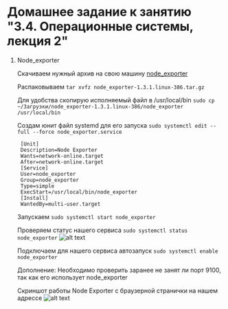 # Домашнее задание к занятию "3.4. Операционные системы, лекция 2"

 1. Node_exporter
 
     Скачиваем нужный архив на свою машину [node_exporter](https://github.com/prometheus/node_exporter/releases) 
     
     Распаковываем `tar xvfz node_exporter-1.3.1.linux-386.tar.gz`
     
     Для удобства скопирую исполняемый файл в /usr/local/bin `sudo cp ~/Загрузки/node_exporter-1.3.1.linux-386/node_exporter /usr/local/bin` 
     
     Создам юнит файл systemd для его запуска `sudo systemctl edit --full --force node_exporter.service`
     ```
      [Unit]
      Description=Node Exporter
      Wants=network-online.target
      After=network-online.target
      [Service]
      User=node_exporter
      Group=node_exporter
      Type=simple
      ExecStart=/usr/local/bin/node_exporter
      [Install]
      WantedBy=multi-user.target
      ```
      
      Запускаем `sudo systemctl start node_exporter`
     
     Проверяем статус нашего сервиса `sudo systemctl status node_exporter`
     ![alt text](https://i.imgur.com/dOJLBFw.png)
     
     Подключаем для нашего сервиса автозапуск `sudo systemctl enable node_exporter`
     
     Дополнение: Необходимо проверить заранее не занят ли порт 9100, так как его использует node_exporter
     
     Скриншот работы Node Exporter с браузерной странички на нашем адрессе 
     ![alt text](https://i.imgur.com/uBGlaEp.png)
    
     
    
